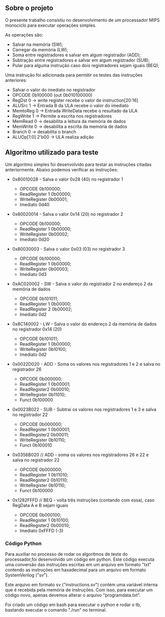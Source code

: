 ## Sobre o projeto

O presente trabalho consistiu no desenvolvimento de um processador MIPS monociclo para executar operações simples.

As operações são:

  - Salvar na memória (SW);
  - Carregar da memória (LW);
  - Soma entre registradores e salvar em algum registrador (ADD);
  - Subtração entre registradores e salvar em algum registrador (SUB);
  - Pular para alguma instrução caso dois registradores sejam iguais (BEQ);

Uma instrução foi adicionada para permitir os testes das instruções anteriores:
  - Salvar o valor do imediato no registrador
  - OPCODE 0b100000 (out 0b010100000)
  - RegDst         0 -> write register recebe o valor de instruction[20:16]
  - ALUSrc         1 -> Entrada B da ULA recebe o valor do imediato
  - MemtoReg       0 -> Entrada WriteData recebe o resultado da ULA
  - RegWrite       1 -> Permite a escrita nos registradores
  - MemRead        0 -> desabilita a leitura da memória de dados
  - MemWrite       0 -> desabilita a escrita da memória de dados
  - Branch         0 -> desabilita o branch
  - ALUOp[1:0] 2'b00 -> ULA realiza adição

## Algoritmo utilizado para teste

Um algoritmo simples foi desenvolvido para testar as instruções citadas anteriormente. Abaixo podemos verificar as instruções:

- 0x80010028 - Salva o valor 0x28 (40) no registrador 1
  - OPCODE 0b100000;
  - ReadRegister 1 0b00000;
  - WriteRegister 0b00001;
  - Imediato 0d40

- 0x80020014 - Salva o valor 0x14 (20) no registrador 2  
  - OPCODE 0b100000;
  - ReadRegister 1 0b00000;
  - WriteRegister 0b00002;
  - Imediato 0d20

- 0x80030003 - Salva o valor 0x03 (03) no registrador 3
  - OPCODE 0b100000;
  - ReadRegister 1 0b00000;
  - WriteRegister 0b00003;
  - Imediato 0d3

- 0xAC020002 - SW - Salva o valor do registrador 2 no endereço 2 da memória de dados
  - OPCODE 0b101011;
  - ReadRegister 1 0b00000;
  - ReadRegister 2 0b00002;
  - Imediato 0d2

- 0x8C140002 - LW - Salva o valor do endereço 2 da memória de dados no registrador 0x14 (20)
  - OPCODE 0b101011;
  - ReadRegister 1 0b00000;
  - WriteRegister 0b10100;
  - Imediato 0d2

- 0x0022D020 - ADD - Soma os valores nos registradores 1 e 2 e salva no registrador 26
  - OPCODE 0b000000;
  - ReadRegister 1 0b00001;
  - ReadRegister2 0b00010;
  - WriteRegister 0b11010;
  - Funct 0b100000

- 0x0023B022 - SUB - Subtrai os valores nos registradores 1 e 3 e salva no registrador 22
  - OPCODE 0b000000;
  - ReadRegister 1 0b00001;
  - ReadRegister2 0b00011;
  - WriteRegister 0b10110;
  - Funct 0b100010

- 0x0356B020 // ADD - soma os valores nos registradores 26 e 22 e salva no registrador 22
  - OPCODE 0b000000;
  - ReadRegister 1 0b11010;
  - ReadRegister2 0b10110;
  - WriteRegister 0b10110;
  - Funct 0b100000

- 0x1282FFFD // BEQ - volta três instruções (contando com essa), caso RegData A e B sejam iguais
  - OPCODE 0b000100;
  - ReadRegister 1 0b10100;
  - ReadRegister2 0b00010;
  - Imediato 0xFFFD (-3)

### Código Python

Para auxiliar no processo de rodar os algoritmos de teste do processador,foi desenvolvido um código em python. Este código executa uma conversão das instruções escritas em um arquivo em formato "txt" contendo as instruções em haxadecimal para um arquivo em formato SystemVerilog ("sv").

Este arquivo em formato sv ("instructions.sv") contém uma variável interna que é recebida pela memória de instruções. Com isso, para executar um código novo, apenas devemos alterar o arquivo "programdata.txt".

Foi criado um código em bash para executar o python e rodar o tb, bastando executar o comando "./run" no terminal.
